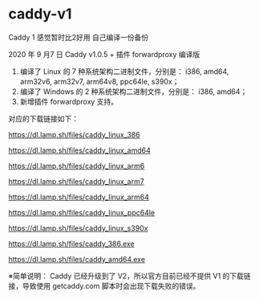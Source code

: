 # caddy-v1
Caddy 1 感觉暂时比2好用 自己编译一份备份


2020 年 9 月7 日 Caddy v1.0.5 + 插件 forwardproxy 编译版

1. 编译了 Linux 的 7 种系统架构二进制文件，分别是：
i386, amd64, arm32v6, arm32v7, arm64v8, ppc64le, s390x；
2. 编译了 Windows 的 2 种系统架构二进制文件，分别是：
i386, amd64；
3. 新增插件 forwardproxy 支持。

对应的下载链接如下：

https://dl.lamp.sh/files/caddy_linux_386

https://dl.lamp.sh/files/caddy_linux_amd64

https://dl.lamp.sh/files/caddy_linux_arm6

https://dl.lamp.sh/files/caddy_linux_arm7

https://dl.lamp.sh/files/caddy_linux_arm64

https://dl.lamp.sh/files/caddy_linux_ppc64le

https://dl.lamp.sh/files/caddy_linux_s390x

https://dl.lamp.sh/files/caddy_386.exe

https://dl.lamp.sh/files/caddy_amd64.exe


※简单说明：
Caddy 已经升级到了 V2，所以官方目前已经不提供 V1 的下载链接，导致使用 getcaddy.com 脚本时会出现下载失败的错误。
